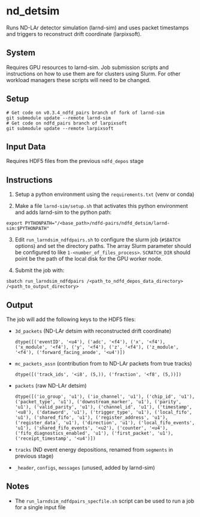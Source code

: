 # nd_detsim

Runs ND-LAr detector simulation (larnd-sim) and uses packet timestamps and triggers to reconstruct drift coordinate (larpixsoft).

## System

Requires GPU resources to larnd-sim. Job submission scripts and instructions on how to use them are for clusters using Slurm. For other workload managers these scripts will need to be changed.

## Setup

```
# Get code on v0.3.4_ndfd_pairs branch of fork of larnd-sim
git submodule update --remote larnd-sim
# Get code on ndfd_pairs branch of larpixsoft
git submodule update --remote larpixsoft
```

## Input Data

Requires HDF5 files from the previous `ndfd_depos` stage

## Instructions

1. Setup a python environment using the `requirements.txt` (venv or conda)

2. Make a file `larnd-sim/setup.sh` that activates this python environment and adds larnd-sim to
   the python path:
  ```
  export PYTHONPATH="/<base_path>/ndfd-pairs/ndfd_detsim/larnd-sim:$PYTHONPATH"
  ```

3. Edit `run_larndsim_ndfdpairs.sh` to configure the slurm job (`#SBATCH` options) and set the
   directory paths. The array Slurm parameter should be configured to like `1-<number_of_files_process>`.  `SCRATCH_DIR` should point be the path of the local disk for the GPU worker
   node.

4. Submit the job with:
  ```
  sbatch run_larndsim_ndfdpairs /<path_to_ndfd_depos_data_directory> /<path_to_output_directory>
  ```

## Output

The job will add the following keys to the HDF5 files:

* `3d_packets` (ND-LAr detsim with reconstructed drift coordinate)
  ```
  dtype([('eventID', '<u4'), ('adc', '<f4'), ('x', '<f4'), ('x_module', '<f4'), ('y', '<f4'), ('z', '<f4'), ('z_module', '<f4'), ('forward_facing_anode', '<u4')])
  ```

* `mc_packets_assn` (contribution from to ND-LAr packets from true tracks)
  ```
  dtype([('track_ids', '<i8', (5,)), ('fraction', '<f8', (5,))])
  ```

* `packets` (raw ND-LAr detsim)
  ```
  dtype([('io_group', 'u1'), ('io_channel', 'u1'), ('chip_id', 'u1'), ('packet_type', 'u1'), ('downstream_marker', 'u1'), ('parity', 'u1'), ('valid_parity', 'u1'), ('channel_id', 'u1'), ('timestamp', '<u8'), ('dataword', 'u1'), ('trigger_type', 'u1'), ('local_fifo', 'u1'), ('shared_fifo', 'u1'), ('register_address', 'u1'), ('register_data', 'u1'), ('direction', 'u1'), ('local_fifo_events', 'u1'), ('shared_fifo_events', '<u2'), ('counter', '<u4'), ('fifo_diagnostics_enabled', 'u1'), ('first_packet', 'u1'), ('receipt_timestamp', '<u4')])
  ```

* `tracks` (ND event energy depositions, renamed from `segments` in previous stage)

* `_header`, `configs`, `messages` (unused, added by larnd-sim)

## Notes

* The `run_larndsim_ndfdpairs_specfile.sh` script can be used to run a job for a single input file

